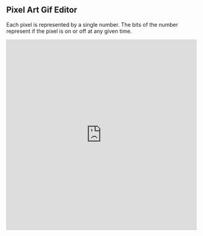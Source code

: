 ## Pixel Art Gif Editor

<!-- META Draw two color pixel art and animate it as a gif, entirely in desmos META -->

Each pixel is represented by a single number. The bits of the number represent if the pixel is on or off at any given time. 

<iframe src="https://www.desmos.com/calculator/dbtzerxxvx?embed" width="500" height="500" style="border: 1px solid #ccc" frameborder=0></iframe>
<!-- LAST EDITED 1700522779 LAST EDITED-->